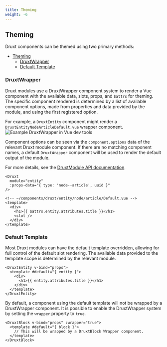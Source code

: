 ```yaml
---
title: Theming
weight: -6
---
```


## Theming

Druxt components can be themed using two primary methods:

- [Theming](#theming)
  - [DruxtWrapper](#druxtwrapper)
  - [Default Template](#default-template)

### DruxtWrapper

Druxt modules use a DruxtWrapper component system to render a Vue component with the available data, slots, props, and `$attrs` for theming. The specific component rendered is determined by a list of available component options, made from properties and data provided by the module, and using the first registered option.

For example, a `DruxtEntity` component might render a `DruxtEntityNodeArticleDefault.vue` wrapper component.
![Example DruxtWrapper in Vue dev tools](/images/theming-druxt-wrapper.png)

Component options can be seen via the `component.options` data of the relevant Druxt module component. If there are no matching component names, a default `DruxtWrapper` component will be used to render the default output of the module.

For more details, see the [DruxtModule API documentation](/api/packages/druxt/components/DruxtModule).

```vue
<Druxt
  module="entity"
  :props-data="{ type: 'node--article', uuid }"
/>
```

```vue
<!-- ~/components/druxt/entity/node/article/Default.vue -->
<template>
  <div>
    <h1>{{ $attrs.entity.attributes.title }}</h1>
    <slot />
  </div>
</template>
```

### Default Template

Most Druxt modules can have the default template overridden, allowing for full control of the default slot rendering. The available data provided to the template scope is determined by the relevant module.

```vue
<DruxtEntity v-bind="props">
  <template #default="{ entity }">
    <div>
      <h1>{{ entity.attributes.title }}</h1>
    </div>
  </template>
</DruxtEntity>
```

By default, a component using the default template will not be wrapped by a DruxtWrapper component. It is possible to enable the DruxtWrapper system by setting the `wrapper` property to `true`.

```vue
<DruxtBlock v-bind="props" :wrapper="true">
  <template #default="{ block }">
    // This will be wrapped by a DruxtBlock Wrapper component.
  </template>
</DruxtBlock>
```
